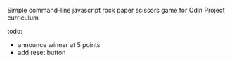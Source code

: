 Simple command-line javascript rock paper scissors game for Odin Project curriculum

todo:
* announce winner at 5 points
* add reset button